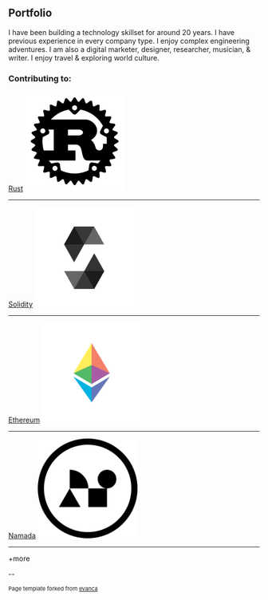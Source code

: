 ## Portfolio

I have been building a technology skillset for around 20 years. I have previous experience in every company type. I enjoy complex engineering adventures. I am also a digital marketer, designer, researcher, musician, & writer.  I enjoy travel & exploring world culture. 

### Contributing to: 

[Rust](https://github.com/githubexplorer38237213271/rust)
<img src="images/rust.png?" height="200px" width="200px" />

---
[Solidity](https://github.com/githubexplorer38237213271/solidity)
<img src="images/solidity_logo.svg" height="200px" width="200px" />

---
[Ethereum](https://github.com/githubexplorer38237213271/go-ethereum)
<img src="images/eth.png" height="200px" width="200px"/>

---
[Namada](https://github.com/githubexplorer38237213271/namada)
<img src="images/namada-logo.svg" height="200px" width="200px"/>

---
+more
<br>

--
<p style="font-size:11px">Page template forked from <a href="https://github.com/evanca/quick-portfolio">evanca</a></p>
<!-- Remove above link if you don't want to attibute -->
